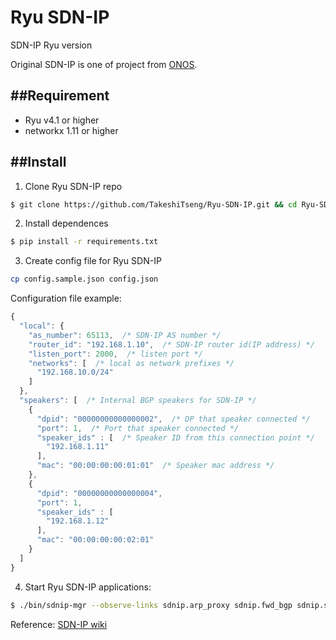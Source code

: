 Ryu SDN-IP
====

SDN-IP Ryu version

Original SDN-IP is one of project from [ONOS](http://onosproject.org/).

##Requirement
----

- Ryu v4.1 or higher
- networkx 1.11 or higher

##Install
----

1. Clone Ryu SDN-IP repo

```bash
$ git clone https://github.com/TakeshiTseng/Ryu-SDN-IP.git && cd Ryu-SDN-IP
```

2. Install dependences

```bash
$ pip install -r requirements.txt
```

3. Create config file for Ryu SDN-IP

```bash
cp config.sample.json config.json
```

Configuration file example:

```js
{
  "local": {
    "as_number": 65113,  /* SDN-IP AS number */
    "router_id": "192.168.1.10",  /* SDN-IP router id(IP address) */
    "listen_port": 2000,  /* listen port */
    "networks": [  /* local as network prefixes */
      "192.168.10.0/24"
    ]
  },
  "speakers": [  /* Internal BGP speakers for SDN-IP */
    {
      "dpid": "00000000000000002",  /* DP that speaker connected */
      "port": 1,  /* Port that speaker connected */
      "speaker_ids" : [  /* Speaker ID from this connection point */
        "192.168.1.11"
      ],
      "mac": "00:00:00:00:01:01"  /* Speaker mac address */
    },
    {
      "dpid": "00000000000000004",
      "port": 1,
      "speaker_ids" : [
        "192.168.1.12"
      ],
      "mac": "00:00:00:00:02:01"
    }
  ]
}
```

4. Start Ryu SDN-IP applications:

```bash
$ ./bin/sdnip-mgr --observe-links sdnip.arp_proxy sdnip.fwd_bgp sdnip.sdn_ip
```

Reference:
[SDN-IP wiki](https://wiki.onosproject.org/display/ONOS/SDN-IP)
